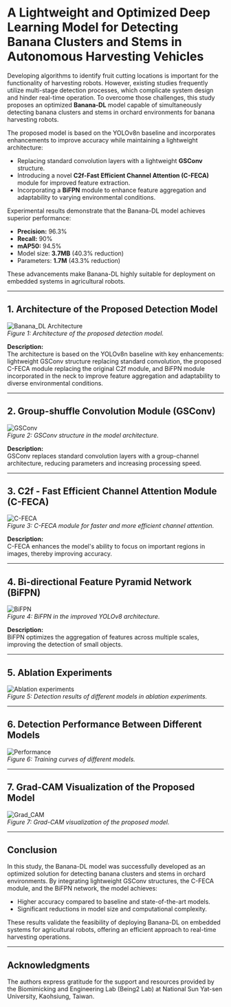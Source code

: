 # A Lightweight and Optimized Deep Learning Model for Detecting Banana Clusters and Stems in Autonomous Harvesting Vehicles

Developing algorithms to identify fruit cutting locations is important for the functionality of harvesting robots. However, existing studies frequently utilize multi-stage detection processes, which complicate system design and hinder real-time operation. To overcome those challenges, this study proposes an optimized **Banana-DL** model capable of simultaneously detecting banana clusters and stems in orchard environments for banana harvesting robots. 

The proposed model is based on the YOLOv8n baseline and incorporates enhancements to improve accuracy while maintaining a lightweight architecture:
- Replacing standard convolution layers with a lightweight **GSConv** structure.
- Introducing a novel **C2f-Fast Efficient Channel Attention (C-FECA)** module for improved feature extraction.
- Incorporating a **BiFPN** module to enhance feature aggregation and adaptability to varying environmental conditions.

Experimental results demonstrate that the Banana-DL model achieves superior performance:
- **Precision:** 96.3%
- **Recall:** 90%
- **mAP50:** 94.5%
- Model size: **3.7MB** (40.3% reduction)
- Parameters: **1.7M** (43.3% reduction)

These advancements make Banana-DL highly suitable for deployment on embedded systems in agricultural robots.

---

## 1. Architecture of the Proposed Detection Model

![Banana_DL Architecture](cfg/overall_system.png)  
*Figure 1: Architecture of the proposed detection model.*

**Description:**  
The architecture is based on the YOLOv8n baseline with key enhancements: lightweight GSConv structure replacing standard convolution, the proposed C-FECA module replacing the original C2f module, and BiFPN module incorporated in the neck to improve feature aggregation and adaptability to diverse environmental conditions.

---

## 2. Group-shuffle Convolution Module (GSConv)

![GSConv](cfg/GSConv_Block.png)  
*Figure 2: GSConv structure in the model architecture.*

**Description:**  
GSConv replaces standard convolution layers with a group-channel architecture, reducing parameters and increasing processing speed.

---

## 3. C2f - Fast Efficient Channel Attention Module (C-FECA)

![C-FECA](cfg/C-FECA.png)  
*Figure 3: C-FECA module for faster and more efficient channel attention.*

**Description:**  
C-FECA enhances the model's ability to focus on important regions in images, thereby improving accuracy.

---

## 4. Bi-directional Feature Pyramid Network (BiFPN)

![BiFPN](cfg/BiFPN.png)  
*Figure 4: BiFPN in the improved YOLOv8 architecture.*

**Description:**  
BiFPN optimizes the aggregation of features across multiple scales, improving the detection of small objects.

---

## 5. Ablation Experiments

![Ablation experiments](cfg/ablation_experiment.png)  
*Figure 5: Detection results of different models in ablation experiments.*

---

## 6. Detection Performance Between Different Models

![Performance](cfg/different_model.png)  
*Figure 6: Training curves of different models.*

---

## 7. Grad-CAM Visualization of the Proposed Model

![Grad_CAM](cfg/grad_cluster_stem.png)  
*Figure 7: Grad-CAM visualization of the proposed model.*

---

## Conclusion

In this study, the Banana-DL model was successfully developed as an optimized solution for detecting banana clusters and stems in orchard environments. By integrating lightweight GSConv structures, the C-FECA module, and the BiFPN network, the model achieves:
- Higher accuracy compared to baseline and state-of-the-art models.
- Significant reductions in model size and computational complexity.

These results validate the feasibility of deploying Banana-DL on embedded systems for agricultural robots, offering an efficient approach to real-time harvesting operations.

---
## Acknowledgments

The authors express gratitude for the support and resources provided by the Biomimicking and Engineering Lab (Being2 Lab) at National Sun Yat-sen University, Kaohsiung, Taiwan.

